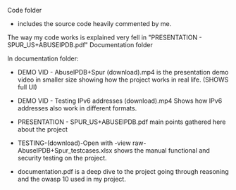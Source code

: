 Code folder 
- includes the source code heavily commented by me.

The way my code works is explained very fell in "PRESENTATION - SPUR_US+ABUSEIPDB.pdf"
Documentation folder

In documentation folder:
- DEMO VID - AbuseIPDB+Spur (download).mp4 is the presentation demo video in smaller size showing how the project works in real life. (SHOWS full UI)

- DEMO VID - Testing IPv6 addresses (download).mp4 Shows how IPv6 addresses also work in different formats.

- PRESENTATION - SPUR_US+ABUSEIPDB.pdf main points gathered here about the project

- TESTING-(download)-Open with -view raw- AbuseIPDB+Spur_testcases.xlsx shows the manual functional and security testing on the project.

- documentation.pdf is a deep dive to the project going through reasoning and the owasp 10 used in my project.
